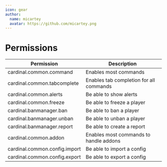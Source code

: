 ```yaml
---
icon: gear
author:
  name: micartey
  avatar: https://github.com/micartey.png
---
```


# Permissions

| Permission                    | Description                             |
|-------------------------------|-----------------------------------------|
| cardinal.common.command       | Enables most commands                   |
| cardinal.common.tabcomplete   | Enables tab completion for all commands |
| cardinal.common.alerts        | Be able to show alerts                  |
| cardinal.common.freeze        | Be able to freeze a player              |
| cardinal.banmanager.ban       | Be able to ban a player                 |
| cardinal.banmanager.unban     | Be able to unban a player               |
| cardinal.banmanager.report    | Be able to create a report              |
| cardinal.common.addon         | Enables most commands to handle addons  |
| cardinal.common.config.import | Be able to import a config              |
| cardinal.common.config.export | Be able to export a config              |